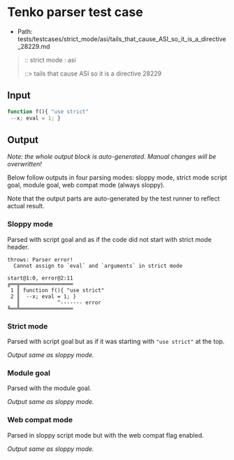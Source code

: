 # Tenko parser test case

- Path: tests/testcases/strict_mode/asi/tails_that_cause_ASI_so_it_is_a_directive_28229.md

> :: strict mode : asi
>
> ::> tails that cause ASI so it is a directive 28229

## Input


`````js
function f(){ "use strict" 
 --x; eval = 1; }
`````

## Output

_Note: the whole output block is auto-generated. Manual changes will be overwritten!_

Below follow outputs in four parsing modes: sloppy mode, strict mode script goal, module goal, web compat mode (always sloppy).

Note that the output parts are auto-generated by the test runner to reflect actual result.

### Sloppy mode

Parsed with script goal and as if the code did not start with strict mode header.

`````
throws: Parser error!
  Cannot assign to `eval` and `arguments` in strict mode

start@1:0, error@2:11
╔══╦═════════════════
 1 ║ function f(){ "use strict"
 2 ║  --x; eval = 1; }
   ║            ^------- error
╚══╩═════════════════

`````

### Strict mode

Parsed with script goal but as if it was starting with `"use strict"` at the top.

_Output same as sloppy mode._

### Module goal

Parsed with the module goal.

_Output same as sloppy mode._

### Web compat mode

Parsed in sloppy script mode but with the web compat flag enabled.

_Output same as sloppy mode._
